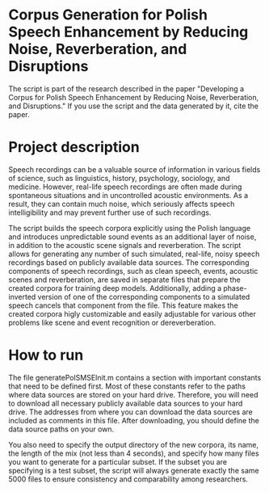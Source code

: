 # Corpus Generation for Polish Speech Enhancement by Reducing Noise, Reverberation, and DisruptionsThe script is part of the research described in the paper "Developing a Corpus for Polish Speech Enhancement by Reducing Noise, Reverberation, and Disruptions." If you use the script and the data generated by it, cite the paper.# Project descriptionSpeech recordings can be a valuable source of information in various fields of science, such as linguistics, history, psychology, sociology, and medicine. However, real-life speech recordings are often made during spontaneous situations and in uncontrolled acoustic environments. As a result, they can contain much noise, which seriously affects speech intelligibility and may prevent further use of such recordings. The script builds the speech corpora explicitly using the Polish language and introduces unpredictable sound events as an additional layer of noise, in addition to the acoustic scene signals and reverberation. The script allows for generating any number of such simulated, real-life, noisy speech recordings based on publicly available data sources. The corresponding components of speech recordings, such as clean speech, events, acoustic scenes and reverberation, are saved in separate files that prepare the created corpora for training deep models. Additionally, adding a phase-inverted version of one of the corresponding components to a simulated speech cancels that component from the file. This feature makes the created corpora higly customizable and easily adjustable for various other problems like scene and event recognition or dereverberation.# How to runThe file generatePolSMSEInit.m contains a section with important constants that need to be defined first. Most of these constants refer to the paths where data sources are stored on your hard drive. Therefore, you will need to download all necessary publicly available data sources to your hard drive. The addresses from where you can download the data sources are included as comments in this file. After downloading, you should define the data source paths on your own. You also need to specify the output directory of the new corpora, its name, the length of the mix (not less than 4 seconds), and specify how many files you want to generate for a particular subset. If the subset you are specifying is a test subset, the script will always generate exactly the same 5000 files to ensure consistency and comparability among researchers.